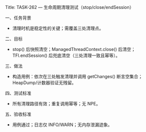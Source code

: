 Title: TASK-262 — 生命周期清理测试（stop/close/endSession）

一、任务背景
- 清理时机是稳定性的关键；需覆盖三处清理点。

二、目标
 - stop() 后快照清空；ManagedThreadContext.close() 后清空；TFI.endSession() 后兜底清空（三处清理一致且幂等）。

三、做法
- 构造用例：依次在三处触发清理并调用 getChanges() 断言空集合；HeapDump/计数器验证无残留。

四、测试标准
- 所有清理路径有效；重复调用幂等；无 NPE。

五、验收标准
- 用例通过；日志仅 INFO/WARN；无内存泄漏迹象。
